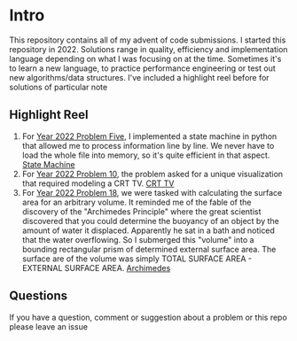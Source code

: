 # Intro

This repository contains all of my advent of code submissions. I started this repository in 2022. Solutions range in quality, efficiency and implementation language depending on what I was focusing on at the time. Sometimes it's to learn a new language, to practice performance engineering or test out new algorithms/data structures. I've included a highlight reel before for solutions of particular note

## Highlight Reel

1. For [Year 2022 Problem Five](https://adventofcode.com/2022/day/5), I implemented a state machine in python that allowed me to process information line by line. We never have to load the whole file into memory, so it's quite efficient in that aspect. [State Machine](2022/5/main.py)
2. For [Year 2022 Problem 10](https://adventofcode.com/2022/day/10), the problem asked for a unique visualization that required modeling a CRT TV. [CRT TV](2022/10/main.py)
3. For [Year 2022 Problem 18](https://adventofcode.com/2022/day/18), we were tasked with calculating the surface area for an arbitrary volume. It reminded me of the fable of the discovery of the "Archimedes Principle" where the great scientist discovered that you could determine the buoyancy of an object by the amount of water it displaced. Apparently he sat in a bath and noticed that the water overflowing. So I submerged this "volume" into a bounding rectangular prism of determined external surface area. The surface are of the volume was simply TOTAL SURFACE AREA - EXTERNAL SURFACE AREA. [Archimedes](2022/18/main.py)

## Questions

If you have a question, comment or suggestion about a problem or this repo please leave an issue
